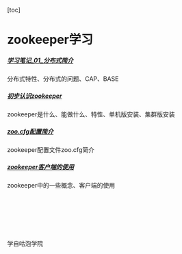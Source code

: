 [toc]

# zookeeper学习

##### [学习笔记_01_分布式简介](notes/zookeeper学习笔记_01_分布式简介.md)
分布式特性、分布式的问题、CAP、BASE

##### [初步认识zookeeper](notes/zookeeper学习笔记_02_初步认识zookeeper.md)
zookeeper是什么、能做什么、特性、单机版安装、集群版安装

##### [zoo.cfg配置简介](notes/zookeeper学习笔记_03_zoo.cfg配置简介.md)
zookeeper配置文件zoo.cfg简介

##### [zookeeper客户端的使用](notes/zookeeper学习笔记_04_客户端的使用.md)
zookeeper中的一些概念、客户端的使用












<br><br><br><br><br><br>学自咕泡学院